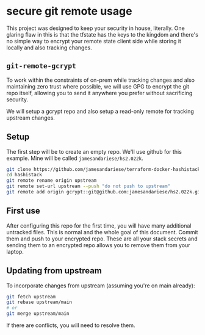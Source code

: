 # secure git remote usage

This project was designed to keep your security in house, literally.
One glaring flaw in this is that the tfstate has the keys to the
kingdom and there's no simple way to encrypt your remote state
client side while storing it locally and also tracking changes.

## `git-remote-gcrypt`

To work within the constraints of on-prem while tracking changes
and also maintaining zero trust where possible, we will use GPG to
encrypt the git repo itself, allowing you to send it anywhere you
prefer without sacrificing security.

We will setup a gcrypt repo and also setup a read-only remote
for tracking upstream changes.

## Setup

The first step will be to create an empty repo.  We'll use github
for this example.  Mine will be called `jamesandariese/hs2.022k`.

```bash
git clone https://github.com/jamesandariese/terraform-docker-hashistack hashistack
cd hashistack
git remote rename origin upstream
git remote set-url upstream --push "do not push to upstream"
git remote add origin gcrypt::git@github.com:jamesandariese/hs2.022k.git
```

## First use

After configuring this repo for the first time, you will have many additional
untracked files.  This is normal and the whole goal of this document.  Commit
them and push to your encrypted repo.  These are all your stack secrets and
sending them to an encrypted repo allows you to remove them from your laptop.

## Updating from upstream

To incorporate changes from upstream (assuming you're on main already):

```bash
git fetch upstream
git rebase upstream/main
# or
git merge upstream/main
```

If there are conflicts, you will need to resolve them.
